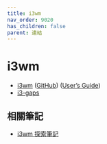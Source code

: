 ```yaml
---
title: i3wm
nav_order: 9020
has_children: false
parent: 連結
---
```



# i3wm

* [i3wm](https://i3wm.org/) ([GitHub](https://github.com/i3/i3)) ([User’s Guide](https://i3wm.org/docs/userguide.html))
* [i3-gaps](https://github.com/Airblader/i3)


## 相關筆記

* [i3wm 探索筆記](https://samwhelp.github.io/note-about-i3wm/)

